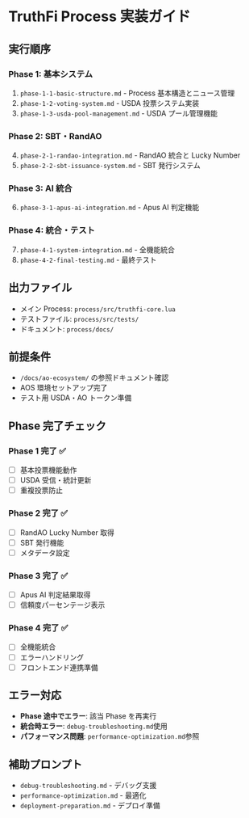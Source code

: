 # TruthFi Process 実装ガイド

## 実行順序

### Phase 1: 基本システム

1. `phase-1-1-basic-structure.md` - Process 基本構造とニュース管理
2. `phase-1-2-voting-system.md` - USDA 投票システム実装
3. `phase-1-3-usda-pool-management.md` - USDA プール管理機能

### Phase 2: SBT・RandAO

4. `phase-2-1-randao-integration.md` - RandAO 統合と Lucky Number
5. `phase-2-2-sbt-issuance-system.md` - SBT 発行システム

### Phase 3: AI 統合

6. `phase-3-1-apus-ai-integration.md` - Apus AI 判定機能

### Phase 4: 統合・テスト

7. `phase-4-1-system-integration.md` - 全機能統合
8. `phase-4-2-final-testing.md` - 最終テスト

## 出力ファイル

- メイン Process: `process/src/truthfi-core.lua`
- テストファイル: `process/src/tests/`
- ドキュメント: `process/docs/`

## 前提条件

- `/docs/ao-ecosystem/` の参照ドキュメント確認
- AOS 環境セットアップ完了
- テスト用 USDA・AO トークン準備

## Phase 完了チェック

### Phase 1 完了 ✅

- [ ] 基本投票機能動作
- [ ] USDA 受信・統計更新
- [ ] 重複投票防止

### Phase 2 完了 ✅

- [ ] RandAO Lucky Number 取得
- [ ] SBT 発行機能
- [ ] メタデータ設定

### Phase 3 完了 ✅

- [ ] Apus AI 判定結果取得
- [ ] 信頼度パーセンテージ表示

### Phase 4 完了 ✅

- [ ] 全機能統合
- [ ] エラーハンドリング
- [ ] フロントエンド連携準備

## エラー対応

- **Phase 途中でエラー**: 該当 Phase を再実行
- **統合時エラー**: `debug-troubleshooting.md`使用
- **パフォーマンス問題**: `performance-optimization.md`参照

## 補助プロンプト

- `debug-troubleshooting.md` - デバッグ支援
- `performance-optimization.md` - 最適化
- `deployment-preparation.md` - デプロイ準備
